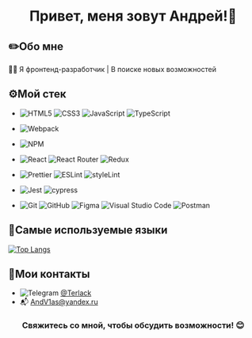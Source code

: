 <h1 align="center">Привет, меня зовут Андрей!👋</h1>

## ✏️Обо мне

👨‍💻 Я фронтенд-разработчик | В поиске новых возможностей

## ⚙️Мой стек

- ![HTML5](https://img.shields.io/badge/html5-%23E34F26.svg?style=for-the-badge&logo=html5&logoColor=white) ![CSS3](https://img.shields.io/badge/css3-%231572B6.svg?style=for-the-badge&logo=css3&logoColor=white) ![JavaScript](https://img.shields.io/badge/javascript-%23323330.svg?style=for-the-badge&logo=javascript&logoColor=%23F7DF1E) ![TypeScript](https://img.shields.io/badge/typescript-%23007ACC.svg?style=for-the-badge&logo=typescript&logoColor=white)

- ![Webpack](https://img.shields.io/badge/webpack-%238DD6F9.svg?style=for-the-badge&logo=webpack&logoColor=black)

- ![NPM](https://img.shields.io/badge/NPM-%23CB3837.svg?style=for-the-badge&logo=npm&logoColor=white)

- ![React](https://img.shields.io/badge/react-%2320232a.svg?style=for-the-badge&logo=react&logoColor=%2361DAFB) ![React Router](https://img.shields.io/badge/React_Router-CA4245?style=for-the-badge&logo=react-router&logoColor=white) ![Redux](https://img.shields.io/badge/redux-%23593d88.svg?style=for-the-badge&logo=redux&logoColor=white)

- ![Prettier](https://img.shields.io/badge/prettier-%23F7B93E.svg?style=for-the-badge&logo=prettier&logoColor=black) ![ESLint](https://img.shields.io/badge/ESLint-4B3263?style=for-the-badge&logo=eslint&logoColor=white) ![styleLint](https://camo.githubusercontent.com/65da55df9b7648ec4788e205d6c11086e59274916d9859b69ffa74120aef8b1a/68747470733a2f2f696d672e736869656c64732e696f2f62616467652f5374796c656c696e742d3635373337653f7374796c653d666c6174266c6f676f3d7374796c656c696e74266c6f676f436f6c6f723d7768697465)

- ![Jest](https://img.shields.io/badge/-jest-%23C21325?style=for-the-badge&logo=jest&logoColor=white) ![cypress](https://img.shields.io/badge/-cypress-%23E5E5E5?style=for-the-badge&logo=cypress&logoColor=058a5e)

- ![Git](https://img.shields.io/badge/git-%23F05033.svg?style=for-the-badge&logo=git&logoColor=white) ![GitHub](https://img.shields.io/badge/github-%23121011.svg?style=for-the-badge&logo=github&logoColor=white) ![Figma](https://img.shields.io/badge/figma-%23F24E1E.svg?style=for-the-badge&logo=figma&logoColor=white) ![Visual Studio Code](https://img.shields.io/badge/Visual%20Studio%20Code-0078d7.svg?style=for-the-badge&logo=visual-studio-code&logoColor=white) ![Postman](https://img.shields.io/badge/Postman-FF6C37?style=for-the-badge&logo=postman&logoColor=white)

## 🧰Самые используемые языки

[![Top Langs](https://github-readme-stats.vercel.app/api/top-langs/?username=andvlas&layout=compact)](https://github.com/anuraghazra/github-readme-stats)

## 📱Мои контакты

- ![Telegram](https://img.shields.io/badge/Telegram-2CA5E0?style=for-the-badge&logo=telegram&logoColor=white) [@Terlack](https://t.me/Terlack)
- 📬 [AndV1as@yandex.ru](AndV1as@yandex.ru)

<h3 align="center">Свяжитесь со мной, чтобы обсудить возможности! 😊</h3>
